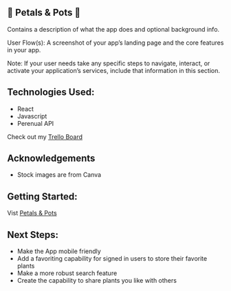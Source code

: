
## 🌱 Petals & Pots 🌱
Contains a description of what the app does and optional background info.

User Flow(s): A screenshot of your app’s landing page and the core features in your app.

Note: If your user needs take any specific steps to navigate, interact, or activate your application’s services, include that information in this section.

## Technologies Used:
- React
- Javascript
- Perenual API

Check out my [Trello Board](https://trello.com/b/SdwL81cx/plant-app)


## Acknowledgements
- Stock images are from Canva

## Getting Started: 

Vist [Petals & Pots](https://petalsandpots.netlify.app) 


## Next Steps: 
- Make the App mobile friendly
- Add a favoriting capability for signed in users to store their favorite plants
- Make a more robust search feature
- Create the capability to share plants you like with others
